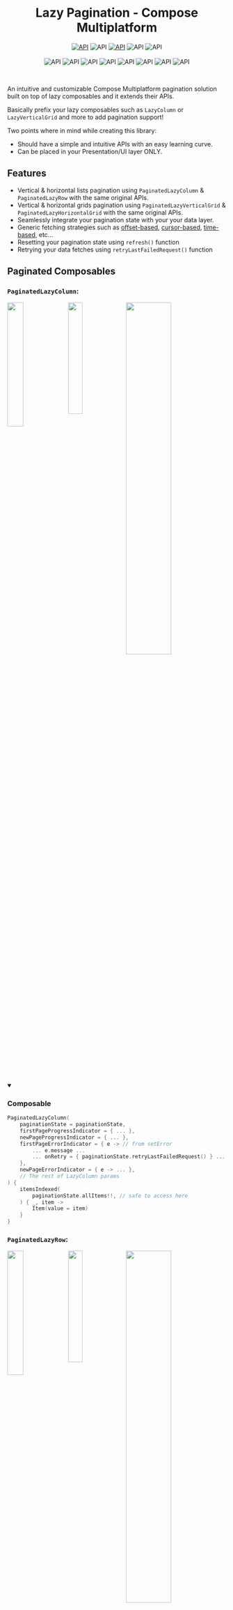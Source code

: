 <h1 align="center">Lazy Pagination - Compose Multiplatform</h1>

<p align="center">
    <a href="https://opensource.org/licenses/MIT"><img alt="API" src="https://img.shields.io/badge/License-MIT-blue.svg"/></a>
    <img alt="API" src="https://img.shields.io/maven-central/v/io.github.ahmad-hamwi/lazy-pagination-compose"/>
    <a href="http://kotlinlang.org"><img alt="API" src="https://img.shields.io/badge/kotlin-2.0.0-blue.svg?logo=kotlin"/></a>
    <img alt="API" src="https://github.com/Ahmad-Hamwi/lazy-pagination-compose/actions/workflows/unit-test.yml/badge.svg"/>
    <img alt="API" src="https://github.com/Ahmad-Hamwi/lazy-pagination-compose/actions/workflows/deploy-central.yml/badge.svg"/>
    <br/>
    <br/>
    <img alt="API" src="https://img.shields.io/badge/-Android-gray.svg?style=flat"/>
    <img alt="API" src="https://img.shields.io/badge/-iOS-gray.svg?style=flat"/>
    <img alt="API" src="https://img.shields.io/badge/-JVM-gray.svg?style=flat"/>
    <img alt="API" src="https://img.shields.io/badge/-Windows-gray.svg?style=flat"/>
    <img alt="API" src="https://img.shields.io/badge/-Linux-gray.svg?style=flat"/>
    <img alt="API" src="https://img.shields.io/badge/-macOS-gray.svg?style=flat"/>
    <img alt="API" src="https://img.shields.io/badge/-JS-gray.svg?style=flat"/>
    <img alt="API" src="https://img.shields.io/badge/-WASM-gray.svg?style=flat"/>
</p>
<br>

An intuitive and customizable Compose Multiplatform pagination solution built on top of lazy composables and it extends their APIs.

Basically prefix your lazy composables such as `LazyColumn` or `LazyVerticalGrid` and more to add pagination support!

Two points where in mind while creating this library:
- Should have a simple and intuitive APIs with an easy learning curve.
- Can be placed in your Presentation/UI layer ONLY.

## Features ##

- Vertical & horizontal lists pagination using `PaginatedLazyColumn` & `PaginatedLazyRow` with the same original APIs.
- Vertical & horizontal grids pagination using `PaginatedLazyVerticalGrid` & `PaginatedLazyHorizontalGrid` with the same original APIs.
- Seamlessly integrate your pagination state with your your data layer.  
- Generic fetching strategies such as 
[offset-based](https://developer.box.com/guides/api-calls/pagination/offset-based/), 
[cursor-based](https://jsonapi.org/profiles/ethanresnick/cursor-pagination/), 
[time-based](https://developers.facebook.com/docs/graph-api/results/), etc...
- Resetting your pagination state using `refresh()` function
- Retrying your data fetches using `retryLastFailedRequest()` function

## Paginated Composables ##

### `PaginatedLazyColumn`: ###

<p>
    <img src="https://media.giphy.com/media/v1.Y2lkPTc5MGI3NjExaDZtN3dzajNicXpxZjYwNWdlMTZuNmEydzJqeXI4bzhlZThmYmVyayZlcD12MV9pbnRlcm5hbF9naWZfYnlfaWQmY3Q9Zw/UQtqa7NP2DedMIQQE0/giphy.gif" width="27%" align="top" />
    <img src="https://media.giphy.com/media/v1.Y2lkPTc5MGI3NjExNHZydHgyNmJyYjI2bXA3M3VsbnRvbXYwcTdkMWVycWlwa3ZudTMxaiZlcD12MV9pbnRlcm5hbF9naWZfYnlfaWQmY3Q9Zw/hyOaVKanSlkesmRWLS/giphy.gif" width="25.62%" align="top" />
    <img src="https://media.giphy.com/media/v1.Y2lkPTc5MGI3NjExb3ozdXpubDA2enptdW81aHhucndpZ2Y2MGw5cTFuMmNneDcxM3JocyZlcD12MV9pbnRlcm5hbF9naWZfYnlfaWQmY3Q9Zw/RxUB3WW69I3N65pQuv/giphy.gif" width="45.5%" align="top" />
</p>

<details open>
    <summary> 
        <h3>Composable</h3> 
    </summary>

```kotlin
PaginatedLazyColumn(
    paginationState = paginationState,
    firstPageProgressIndicator = { ... },
    newPageProgressIndicator = { ... },
    firstPageErrorIndicator = { e -> // from setError
        ... e.message ...
        ... onRetry = { paginationState.retryLastFailedRequest() } ...
    },
    newPageErrorIndicator = { e -> ... },
    // The rest of LazyColumn params
) {
    itemsIndexed(
        paginationState.allItems!!, // safe to access here
    ) { _, item ->
        Item(value = item)
    }
}
```

</details>

### `PaginatedLazyRow`: ###

<p>
    <img src="https://media.giphy.com/media/v1.Y2lkPTc5MGI3NjExODIwZHduaXhhaGN6MWUxb3luZHlqN2xvMm9vNDBmcGoyNzF4bnhnYSZlcD12MV9pbnRlcm5hbF9naWZfYnlfaWQmY3Q9Zw/Tv7k3mPfmkDzss8EBk/giphy.gif" width="27%" align="top" />
    <img src="https://media.giphy.com/media/v1.Y2lkPTc5MGI3NjExdXg2NXp1bHlmbWV1OXB0Nzd0eTRrOXV0eGo1eHRvZXA2Nmg3ejQ0dyZlcD12MV9pbnRlcm5hbF9naWZfYnlfaWQmY3Q9Zw/U0EhwO1KN5keyfBFH1/giphy.gif" width="25.62%" align="top" />
    <img src="https://media.giphy.com/media/v1.Y2lkPTc5MGI3NjExN2M3cWV3MWFtbGQxMmhmaWx1ejRtYnVoM202bHN0NzRiMnVyYW8xYiZlcD12MV9pbnRlcm5hbF9naWZfYnlfaWQmY3Q9Zw/BfuyEzSm7ZcH6A4sYj/giphy.gif" width="45.5%" align="top" />
</p>

<details open>
    <summary> 
        <h3>Composable</h3> 
    </summary>

```kotlin
PaginatedLazyRow(
    paginationState = paginationState,
    firstPageProgressIndicator = { ... },
    newPageProgressIndicator = { ... },
    firstPageErrorIndicator = { e -> // from setError
        ... e.message ...
        ... onRetry = { paginationState.retryLastFailedRequest() } ...
    },
    newPageErrorIndicator = { e -> ... },
    ... // The rest of LazyRow params
) {
    itemsIndexed(
        paginationState.allItems!!, // safe to access here
    ) { _, item ->
        Item(value = item)
    }
}
```

</details>

### `PaginatedLazyVerticalGrid`: ###

<p>
    <img src="https://i.giphy.com/media/v1.Y2lkPTc5MGI3NjExZjd3aXdsdWJyODhpY3Ayd2swYTFzYmxiejRiNTI1bzh5b2U2aTJoYSZlcD12MV9pbnRlcm5hbF9naWZfYnlfaWQmY3Q9Zw/VW3CpfV7F5TmUXYRnA/giphy.gif" width="27%" align="top" />
    <img src="https://i.giphy.com/media/v1.Y2lkPTc5MGI3NjExbTByb3Q3Mmc4dm9hc2Vtb3RhaWM2M25hejduYTEwNnplNGt3dG5pNCZlcD12MV9pbnRlcm5hbF9naWZfYnlfaWQmY3Q9Zw/ozegucGVk85Le0h0AA/giphy.gif" width="25.62%" align="top" />
    <img src="https://i.giphy.com/media/v1.Y2lkPTc5MGI3NjExOWZqMHUzMno3cGVleHN4ZXJ5Y3JudWowaGJqdjN6cGk1eW4xbHFjaiZlcD12MV9pbnRlcm5hbF9naWZfYnlfaWQmY3Q9Zw/Jeh0aYUdtRGPqGU2LW/giphy.gif" width="45.5%" align="top">
</p>

<details open>
    <summary> 
        <h3>Composable</h3> 
    </summary>

```kotlin
PaginatedLazyVerticalGrid(
    paginationState = paginationState,
    firstPageProgressIndicator = { ... },
    newPageProgressIndicator = { ... },
    firstPageErrorIndicator = { e -> // from setError
        ... e.message ...
        ... onRetry = { paginationState.retryLastFailedRequest() } ...
    },
    newPageErrorIndicator = { e -> ... },
    ... // The rest of LazyVerticalGrid params
) {
    itemsIndexed(
        paginationState.allItems!!, // safe to access here
    ) { _, item ->
        Item(value = item)
    }
}
```

</details>

### `PaginatedLazyHorizontalGrid`: ###

<p>
    <img src="https://i.giphy.com/media/v1.Y2lkPTc5MGI3NjExbTJ1dWhsMWVkcGpmdGFyOTN1aDFjenBuNTl0bnR4cDV3MjdiN3Z4ZiZlcD12MV9pbnRlcm5hbF9naWZfYnlfaWQmY3Q9Zw/5hLbIxhmiHkiMU963B/giphy.gif" width="27%" align="top" />
    <img src="https://i.giphy.com/media/v1.Y2lkPTc5MGI3NjExYzJ4dnllYW5ncWNnbmtycjIycnU4d3pkbmkzbTM3azZsYXJlZjRrNCZlcD12MV9pbnRlcm5hbF9naWZfYnlfaWQmY3Q9Zw/YTCL5P2a7NSJXRASvU/giphy.gif" width="25.62%" align="top" />
    <img src="https://i.giphy.com/media/v1.Y2lkPTc5MGI3NjExdGNhZGduaGg5ZTc5aXhianh3bXdmbHhwZHE4a2x5cmZteW9yanNvZCZlcD12MV9pbnRlcm5hbF9naWZfYnlfaWQmY3Q9Zw/w5nCrcuOCCydr3lknl/giphy.gif" width="45.5%" align="top">
</p>

<details open>
    <summary> 
        <h3>Composable</h3> 
    </summary>

```kotlin
PaginatedLazyHorizontalGrid(
    paginationState = paginationState,
    firstPageProgressIndicator = { ... },
    newPageProgressIndicator = { ... },
    firstPageErrorIndicator = { e -> // from setError
        ... e.message ...
        ... onRetry = { paginationState.retryLastFailedRequest() } ...
    },
    newPageErrorIndicator = { e -> ... },
    ... // The rest of LazyHorizontalGrid params
) {
    itemsIndexed(
        paginationState.allItems!!, // safe to access here
    ) { _, item ->
        Item(value = item)
    }
}
```

<details>
    <summary> 
        <h1>State in UI (no ViewModel)</h1> 
    </summary>
    
```kotlin
// Int is passed as the KEY which represents your pagination fetching strategy
// Int example here means the page number but could really by anything such as a cursor, time, etc...
@Composable
fun Content() {
    val paginationState = rememberPaginationState<Int, Model>(
        initialPageKey = 1,
        onRequestPage = { pageKey: Int ->
            scope.launch {
                try {
                    val page = DataSource.getPage(pageNumber = pageKey, pageSize = 10)

                    appendPage(
                        items = page.items,
                        nextPageKey = page.nextPageNumber,
                        isLastPage = page.isLastPage
                    )
                } catch (e: Exception) {
                    setError(e)
                }
            }
        }
    )

    // Your paginated composable here
}
```

</details>
<details open>
    <summary> 
        <h1>State in a ViewModel (Recommended)</h1> 
    </summary>

```kotlin
class MyViewModel : ViewModel() {
    // Int is passed as the KEY which represents your pagination fetching strategy
    // Int example here means the page number but could really by anything such as a cursor, time, etc...
    val paginationState = PaginationState<Int, Model>(
       initialPageKey = 1,
       onRequestPage = { loadPage(it) }
    )
    
    fun loadPage(pageKey: Int) {
       viewModelScope.launch {
          try {
              val page = DataSource.getPage(pageNumber = pageKey, pageSize = 10)
    
              paginationState.appendPage(
                  items = page.items,
                  isLastPage = page.isLastPage
              )
          } catch (e: Exception) {
              paginationState.setError(e)
          }
       }
    }
}

@Composable
fun Content(viewModel: MyViewModel) {
    val paginationState = viewModel.paginationState

    // Your Paginated composable here
}
```

</details>

# Setup #

Get the latest version via Maven Central: 

> (badge may not always be up to date, use the toml declaration for the latest release)

![Maven Central Version](https://img.shields.io/maven-central/v/io.github.ahmad-hamwi/lazy-pagination-compose)

Add Maven Central repository to your root build.gradle at the end of repositories:

```kotlin
allprojects {
    repositories {
        ...
        mavenCentral()
    }
}
```

### For Compose Multiplatform Project ###

```toml
[versions]
lazy-pagination-compose = "1.3.7"

[libraries]
lazyPaginationCompose = { module = "io.github.ahmad-hamwi:lazy-pagination-compose", version.ref = "lazy-pagination-compose" }
```

```kotlin
// Compose Multiplatform
sourceSets {
    commonMain.dependencies {
        implementation(libs.lazyPaginationCompose)
    }
}
```

For an Android Project use `io.github.ahmad-hamwi:lazy-pagination-compose-android`

# Usage #

### Full sample can be found in the [sample module](https://github.com/Ahmad-Hamwi/lazy-pagination-compose/tree/main/sample) ###

## 1- Prepare your pagination state ##

### Create a `PaginationState` by remembering it in your composable or holding it in your ViewModel.

```kotlin
// Int is the key which in this example represents the page number
val paginationState = rememberPaginationState<Int, Model>(
    initialPageKey = 1,
    ...
)
```

### Pass your `onRequestPage` callback when creating your `PaginationState` and call your data source ###

```kotlin
val scope = rememberCoroutineScope()

val paginationState = rememberPaginationState<Int, Model>(
    initialPageKey = 1,
    onRequestPage = { pageKey: Int ->
        scope.launch {
            val page = DataSource.getPage(pageNumber = pageKey, pageSize = 10,)
        }
    }
)
```

### Append data using `appendPage` and flag the end of your list using `isLastPage` ###
```kotlin
val scope = rememberCoroutineScope()

val paginationState = rememberPaginationState<Int, Model>(
    initialPageKey = 1,
    onRequestPage = { pageKey: Int ->
        scope.launch {
            val page = DataSource.getPage(pageNumber = pageKey, pageSize = 10,)

            appendPage(
                items = page.items,
                nextPageKey = page.nextPageNumber,
                isLastPage = page.isLastPage // optional, defaults to false
            )
        }
    }
}
```

### Handle errors using `setError` ###
```kotlin
val paginationState = rememberPaginationState<Int, Model>(
    initialPageKey = 1,
    onRequestPage = { pageKey: Int ->
        scope.launch {
            try {
                val page = DataSource.getPage(pageNumber = pageKey, pageSize = 10,)

                appendPage(
                    items = page.items,
                    nextPageKey = page.nextPageNumber,
                    isLastPage = page.isLastPage
                )
            } catch (e: Exception) {
                setError(e)
            }
        }
    }
)
```

## 2- Define your paginated composable ##

It can either be `PaginatedLazyColumn` or `PaginatedLazyRow` or `PaginatedLazyVerticalGrid` or `PaginatedLazyHorizontalGrid`

```kotlin
@Composable
fun Content() {
    val paginationState = ... // either remembered here or in ViewModel
    
    // Or any other paginated composable
    PaginatedLazyColumn(
        paginationState = paginationState,
        firstPageProgressIndicator = { ... },
        newPageProgressIndicator = { ... },
        firstPageErrorIndicator = { e -> ... },
        newPageErrorIndicator = { e -> ... },
    ) {
        itemsIndexed(
            paginationState.allItems!!, // safe to access here
        ) { _, item ->
            Item(value = item)
        }
    }
}
```

### Retrying your last failed request can be through `retryLastFailedRequest` ###
```kotlin
paginationState.retryLastFailedRequest()
```

### Refreshing can be through `refresh` method ###
```kotlin
paginationState.refresh(
    initialPageKey = 1 // optional, defaults to the value provided when creating the state
)
```

### More complex sample can be found in the [sample module](https://github.com/Ahmad-Hamwi/lazy-pagination-compose/tree/main/sample) ###

# Contributing #
This library is made to help other developers out in their app developments, feel free to contribute by suggesting ideas and creating issues and PRs that would make this repository more helpful.

# Honorable Mentions #
Thank you for the following contributors:
- [Tomislav Mladenov](https://github.com/TomislavMladenov): For adding support to the JS target.
- [Siarhei Luskanau](https://github.com/siarhei-luskanau): For keeping project dependencies up-to-date!

# Support #
You can show support by either contributing to the repository or by buying me a cup of coffee!

<p>
    <a href="https://www.buymeacoffee.com/ahmadhamwi" target="_blank"><img src="https://www.buymeacoffee.com/assets/img/custom_images/orange_img.png" alt="Buy Me A Coffee" />
</p>

# License

Copyright (C) 2024 Ahmad Hamwi

Licensed under the MIT License
